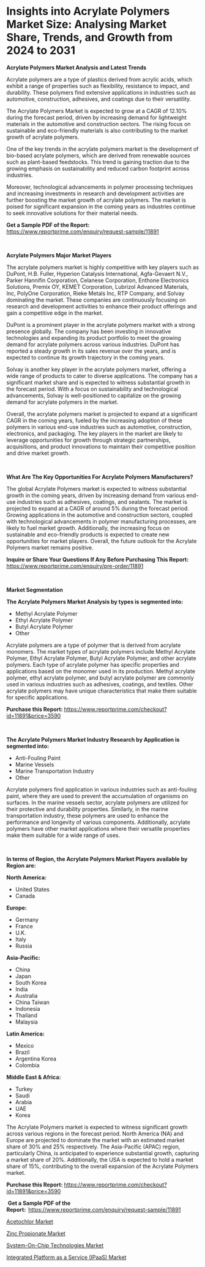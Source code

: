 <p><h1>Insights into Acrylate Polymers Market Size: Analysing Market Share, Trends, and Growth from 2024 to 2031</h1></p><p><strong>Acrylate Polymers Market Analysis and Latest Trends</strong></p>
<p><p>Acrylate polymers are a type of plastics derived from acrylic acids, which exhibit a range of properties such as flexibility, resistance to impact, and durability. These polymers find extensive applications in industries such as automotive, construction, adhesives, and coatings due to their versatility.</p><p>The Acrylate Polymers Market is expected to grow at a CAGR of 12.10% during the forecast period, driven by increasing demand for lightweight materials in the automotive and construction sectors. The rising focus on sustainable and eco-friendly materials is also contributing to the market growth of acrylate polymers.</p><p>One of the key trends in the acrylate polymers market is the development of bio-based acrylate polymers, which are derived from renewable sources such as plant-based feedstocks. This trend is gaining traction due to the growing emphasis on sustainability and reduced carbon footprint across industries.</p><p>Moreover, technological advancements in polymer processing techniques and increasing investments in research and development activities are further boosting the market growth of acrylate polymers. The market is poised for significant expansion in the coming years as industries continue to seek innovative solutions for their material needs.</p></p>
<p><strong>Get a Sample PDF of the Report:&nbsp;</strong> <a href="https://www.reportprime.com/enquiry/request-sample/11891">https://www.reportprime.com/enquiry/request-sample/11891</a></p>
<p>&nbsp;</p>
<p><strong>Acrylate Polymers Major Market Players</strong></p>
<p><p>The acrylate polymers market is highly competitive with key players such as DuPont, H.B. Fuller, Hyperion Catalysis International, Agfa-Gevaert N.V., Parker Hannifin Corporation, Celanese Corporation, Enthone Electronics Solutions, Premix OY, KEMET Corporation, Lubrizol Advanced Materials, Inc, PolyOne Corporation, Rieke Metals Inc, RTP Company, and Solvay dominating the market. These companies are continuously focusing on research and development activities to enhance their product offerings and gain a competitive edge in the market.</p><p>DuPont is a prominent player in the acrylate polymers market with a strong presence globally. The company has been investing in innovative technologies and expanding its product portfolio to meet the growing demand for acrylate polymers across various industries. DuPont has reported a steady growth in its sales revenue over the years, and is expected to continue its growth trajectory in the coming years.</p><p>Solvay is another key player in the acrylate polymers market, offering a wide range of products to cater to diverse applications. The company has a significant market share and is expected to witness substantial growth in the forecast period. With a focus on sustainability and technological advancements, Solvay is well-positioned to capitalize on the growing demand for acrylate polymers in the market.</p><p>Overall, the acrylate polymers market is projected to expand at a significant CAGR in the coming years, fueled by the increasing adoption of these polymers in various end-use industries such as automotive, construction, electronics, and packaging. The key players in the market are likely to leverage opportunities for growth through strategic partnerships, acquisitions, and product innovations to maintain their competitive position and drive market growth.</p></p>
<p>&nbsp;</p>
<p><strong>What Are The Key Opportunities For Acrylate Polymers Manufacturers?</strong></p>
<p><p>The global Acrylate Polymers market is expected to witness substantial growth in the coming years, driven by increasing demand from various end-use industries such as adhesives, coatings, and sealants. The market is projected to expand at a CAGR of around 5% during the forecast period. Growing applications in the automotive and construction sectors, coupled with technological advancements in polymer manufacturing processes, are likely to fuel market growth. Additionally, the increasing focus on sustainable and eco-friendly products is expected to create new opportunities for market players. Overall, the future outlook for the Acrylate Polymers market remains positive.</p></p>
<p><strong>Inquire or Share Your Questions If Any Before Purchasing This Report:</strong> <a href="https://www.reportprime.com/enquiry/pre-order/11891">https://www.reportprime.com/enquiry/pre-order/11891</a></p>
<p>&nbsp;</p>
<p><strong>Market Segmentation</strong></p>
<p><strong>The Acrylate Polymers Market Analysis by types is segmented into:</strong></p>
<p><ul><li>Methyl Acrylate Polymer</li><li>Ethyl Acrylate Polymer</li><li>Butyl Acrylate Polymer</li><li>Other</li></ul></p>
<p><p>Acrylate polymers are a type of polymer that is derived from acrylate monomers. The market types of acrylate polymers include Methyl Acrylate Polymer, Ethyl Acrylate Polymer, Butyl Acrylate Polymer, and other acrylate polymers. Each type of acrylate polymer has specific properties and applications based on the monomer used in its production. Methyl acrylate polymer, ethyl acrylate polymer, and butyl acrylate polymer are commonly used in various industries such as adhesives, coatings, and textiles. Other acrylate polymers may have unique characteristics that make them suitable for specific applications.</p></p>
<p><strong>Purchase this Report:&nbsp;</strong><a href="https://www.reportprime.com/checkout?id=11891&price=3590">https://www.reportprime.com/checkout?id=11891&price=3590</a></p>
<p>&nbsp;</p>
<p><strong>The Acrylate Polymers Market Industry Research by Application is segmented into:</strong></p>
<p><ul><li>Anti-Fouling Paint</li><li>Marine Vessels</li><li>Marine Transportation Industry</li><li>Other</li></ul></p>
<p><p>Acrylate polymers find application in various industries such as anti-fouling paint, where they are used to prevent the accumulation of organisms on surfaces. In the marine vessels sector, acrylate polymers are utilized for their protective and durability properties. Similarly, in the marine transportation industry, these polymers are used to enhance the performance and longevity of various components. Additionally, acrylate polymers have other market applications where their versatile properties make them suitable for a wide range of uses.</p></p>
<p>&nbsp;</p>
<p><strong>In terms of Region, the Acrylate Polymers Market Players available by Region are:</strong></p>
<p>
    <p> <strong> North America: </strong>
        <ul>
            <li>United States</li>
            <li>Canada</li>
        </ul>
        </p> 
    <p> <strong> Europe: </strong>
        <ul>
            <li>Germany</li>
            <li>France</li>
            <li>U.K.</li>
            <li>Italy</li>
            <li>Russia</li>
        </ul>
        </p> 
    <p> <strong> Asia-Pacific: </strong>
        <ul>
            <li>China</li>
            <li>Japan</li>
            <li>South Korea</li>
            <li>India</li>
            <li>Australia</li>
            <li>China Taiwan</li>
            <li>Indonesia</li>
            <li>Thailand</li>
            <li>Malaysia</li>
        </ul>
        </p> 
    <p> <strong> Latin America: </strong>
        <ul>
            <li>Mexico</li>
            <li>Brazil</li>
            <li>Argentina Korea</li>
            <li>Colombia</li>
        </ul>
        </p> 
    <p> <strong> Middle East & Africa: </strong>
        <ul>
            <li>Turkey</li>
            <li>Saudi</li>
            <li>Arabia</li>
            <li>UAE</li>
            <li>Korea</li>
        </ul>
    </p>
    </p>
<p><p>The Acrylate Polymers market is expected to witness significant growth across various regions in the forecast period. North America (NA) and Europe are projected to dominate the market with an estimated market share of 30% and 25% respectively. The Asia-Pacific (APAC) region, particularly China, is anticipated to experience substantial growth, capturing a market share of 20%. Additionally, the USA is expected to hold a market share of 15%, contributing to the overall expansion of the Acrylate Polymers market.</p></p>
<p><strong>Purchase this Report: </strong><a href="https://www.reportprime.com/checkout?id=11891&price=3590">https://www.reportprime.com/checkout?id=11891&price=3590</a></p>
<p>&nbsp;<strong>Get a Sample PDF of the Report:&nbsp;&nbsp;</strong><a href="https://www.reportprime.com/enquiry/request-sample/11891">https://www.reportprime.com/enquiry/request-sample/11891</a></p>
<p><strong></strong></p>
<p><p><a href="https://github.com/mbisetmhermsr/Market-Research-Report-List-1/blob/main/acetochlor-market.md">Acetochlor Market</a></p><p><a href="https://github.com/zjyglelu/Market-Research-Report-List-1/blob/main/zinc-propionate-market.md">Zinc Propionate Market</a></p><p><a href="https://issuu.com/reportprime-2/docs/system-on-chip-technologies-market-size-2030.pptx">System-On-Chip Technologies Market</a></p><p><a href="https://issuu.com/reportprime-2/docs/integrated-platform-as-a-service-ipaas-market-size">Integrated Platform as a Service (IPaaS) Market</a></p></p>